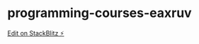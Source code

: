 # programming-courses-eaxruv

[Edit on StackBlitz ⚡️](https://stackblitz.com/edit/programming-courses-eaxruv)